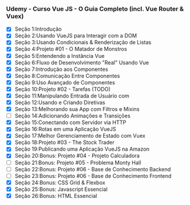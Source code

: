### Udemy - Curso Vue JS - O Guia Completo (incl. Vue Router & Vuex)

- [x] Seção 1:Introdução
- [x] Seção 2:Usando VueJS para Interagir com a DOM
- [x] Seção 3:Usando Condicionais & Renderização de Listas
- [x] Seção 4:Projeto #01 - O Matador de Monstros
- [x] Seção 5:Entendendo a Instância Vue
- [x] Seção 6:Fluxo de Desenvolvimento "Real" Usando Vue
- [x] Seção 7:Introdução aos Componentes
- [x] Seção 8:Comunicação Entre Componentes
- [x] Seção 9:Uso Avançado de Componentes
- [x] Seção 10:Projeto #02 - Tarefas (TODO)
- [x] Seção 11:Manipulando Entrada de Usuário com
- [x] Seção 12:Usando e Criando Diretivas
- [x] Seção 13:Melhorando sua App com Filtros e Mixins
- [ ] Seção 14:Adicionando Animações e Transições
- [x] Seção 15:Conectando com Servidor via HTTP
- [x] Seção 16:Rotas em uma Aplicação VueJS
- [x] Seção 17:Melhor Gerenciamento de Estado com Vuex
- [x] Seção 18:Projeto #03 - The Stock Trader
- [x] Seção 19:Publicando uma Aplicação VueJS na Amazon
- [x] Seção 20:Bonus: Projeto #04 - Projeto Calculadora
- [ ] Seção 21:Bonus: Projeto #05 - Problema Monty Hall
- [ ] Seção 22:Bonus: Projeto #06 - Base de Conhecimento Backend
- [ ] Seção 23:Bonus: Projeto #06 - Base de Conhecimento Frontend
- [x] Seção 24:Bonus: CSS Grid & Flexbox
- [x] Seção 25:Bonus: Javascript Essencial
- [x] Seção 26:Bonus: HTML Essencial
